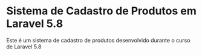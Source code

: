 # Sistema de Cadastro de Produtos em Laravel 5.8

Este é um sistema de cadastro de produtos desenvolvido durante o curso de Laravel 5.8